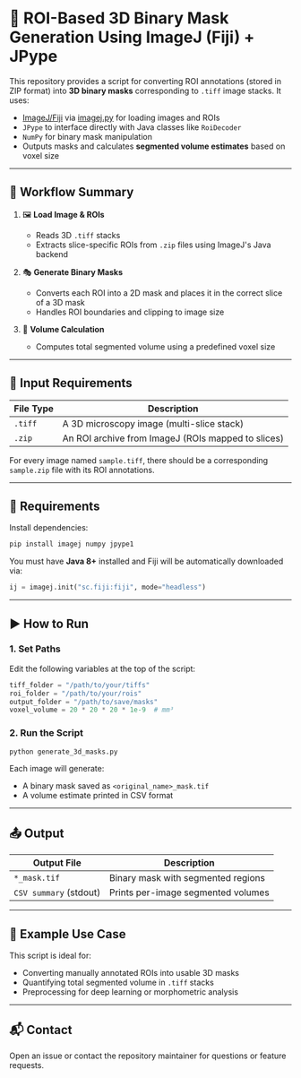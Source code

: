 # 🧩 ROI-Based 3D Binary Mask Generation Using ImageJ (Fiji) + JPype

This repository provides a script for converting ROI annotations (stored in ZIP format) into **3D binary masks** corresponding to `.tiff` image stacks. It uses:

- [ImageJ/Fiji](https://imagej.net/software/fiji/) via [imagej.py](https://github.com/imagej/pyimagej) for loading images and ROIs  
- `JPype` to interface directly with Java classes like `RoiDecoder`  
- `NumPy` for binary mask manipulation  
- Outputs masks and calculates **segmented volume estimates** based on voxel size

---

## 🧠 Workflow Summary

1. 🖼️ **Load Image & ROIs**
   - Reads 3D `.tiff` stacks
   - Extracts slice-specific ROIs from `.zip` files using ImageJ's Java backend

2. 🎭 **Generate Binary Masks**
   - Converts each ROI into a 2D mask and places it in the correct slice of a 3D mask
   - Handles ROI boundaries and clipping to image size

3. 📏 **Volume Calculation**
   - Computes total segmented volume using a predefined voxel size

---

## 📂 Input Requirements

| File Type | Description |
|----------|-------------|
| `.tiff`  | A 3D microscopy image (multi-slice stack) |
| `.zip`   | An ROI archive from ImageJ (ROIs mapped to slices) |

For every image named `sample.tiff`, there should be a corresponding `sample.zip` file with its ROI annotations.

---

## 🧱 Requirements

Install dependencies:

```bash
pip install imagej numpy jpype1
```

You must have **Java 8+** installed and Fiji will be automatically downloaded via:

```python
ij = imagej.init("sc.fiji:fiji", mode="headless")
```

---

## ▶️ How to Run

### 1. Set Paths

Edit the following variables at the top of the script:

```python
tiff_folder = "/path/to/your/tiffs"
roi_folder = "/path/to/your/rois"
output_folder = "/path/to/save/masks"
voxel_volume = 20 * 20 * 20 * 1e-9  # mm³
```

### 2. Run the Script

```bash
python generate_3d_masks.py
```

Each image will generate:
- A binary mask saved as `<original_name>_mask.tif`
- A volume estimate printed in CSV format

---

## 📤 Output

| Output File               | Description                         |
|---------------------------|-------------------------------------|
| `*_mask.tif`              | Binary mask with segmented regions  |
| `CSV summary` (stdout)    | Prints per-image segmented volumes  |

---

## 🧪 Example Use Case

This script is ideal for:
- Converting manually annotated ROIs into usable 3D masks
- Quantifying total segmented volume in `.tiff` stacks
- Preprocessing for deep learning or morphometric analysis

---

## 📬 Contact

Open an issue or contact the repository maintainer for questions or feature requests.
